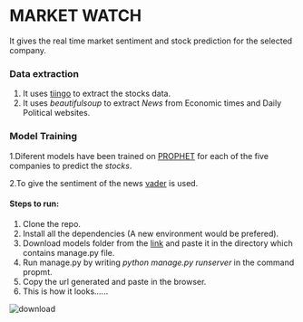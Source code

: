 # MARKET WATCH

It gives the real time market sentiment and stock prediction for the selected company.

### Data extraction
1. It uses [tiingo](https://www.tiingo.com/ "tiingo") to extract the stocks data.
2. It uses *beautifulsoup* to extract *News* from Economic times and Daily Political websites.
 
### Model Training
1.Diferent models have been trained on [PROPHET](https://facebook.github.io/prophet/docs/quick_start.html "PROPHET") for each of the five companies to predict the *stocks*.

2.To give the sentiment of the news [vader](https://pypi.org/project/vaderSentiment/ "Vader") is used.

#### Steps to run:
1. Clone the repo.
2. Install all the dependencies (A new environment would be prefered).
3. Download models folder from the [link](https://drive.google.com/drive/folders/19aBo28kOOL5T84n9UIBBJxNArqkuPC3D?usp=sharing "Link") and paste it in the directory which contains
 manage.py file.
4. Run manage.py by writing *python manage.py runserver* in the command propmt.
5. Copy the url generated and paste in the browser.
6. This is how it looks......

![download](https://user-images.githubusercontent.com/65464259/127745123-c5f401db-ba02-4de7-8925-420b75901912.png)
